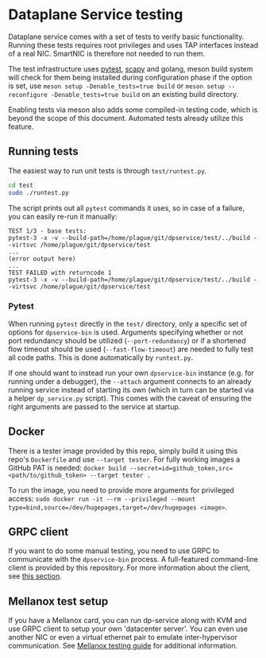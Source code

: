 # Dataplane Service testing

Dataplane service comes with a set of tests to verify basic functionality. Running these tests requires root privileges and uses TAP interfaces instead of a real NIC. SmartNIC is therefore not needed to run them.

The test infrastructure uses [pytest](https://docs.pytest.org/), [scapy](https://scapy.net/) and golang, meson build system will check for them being installed during configuration phase if the option is set, use `meson setup -Denable_tests=true build` or `meson setup --reconfigure -Denable_tests=true build` on an existing build directory.

Enabling tests via meson also adds some compiled-in testing code, which is beyond the scope of this document. Automated tests already utilize this feature.


## Running tests

The easiest way to run unit tests is through `test/runtest.py`.
```bash
cd test
sudo ./runtest.py
```

The script prints out all `pytest` commands it uses, so in case of a failure, you can easily re-run it manually:
```
TEST 1/3 - base tests:
pytest-3 -x -v --build-path=/home/plague/git/dpservice/test/../build --virtsvc /home/plague/git/dpservice/test
...
(error output here)
...
TEST FAILED with returncode 1
pytest-3 -x -v --build-path=/home/plague/git/dpservice/test/../build --virtsvc /home/plague/git/dpservice/test
```

### Pytest
When running `pytest` directly in the `test/` directory, only a specific set of options for `dpservice-bin` is used. Arguments specifying whether or not port redundancy should be utilized (`--port-redundancy`) or if a shortened flow timeout should be used (`--fast-flow-timeout`) are needed to fully test all code paths. This is done automatically by `runtest.py`.

If one should want to instead run your own `dpservice-bin` instance (e.g. for running under a debugger), the `--attach` argument connects to an already running service instead of starting its own (which in turn can be started via a helper `dp_service.py` script). This comes with the caveat of ensuring the right arguments are passed to the service at startup.

## Docker
There is a tester image provided by this repo, simply build it using this repo's `Dockerfile` and use `--target tester`. For fully working images a GitHub PAT is needed: `docker build --secret=id=github_token,src=<path/to/github_token> --target tester .`

To run the image, you need to provide more arguments for privileged access: `sudo docker run -it --rm --privileged --mount type=bind,source=/dev/hugepages,target=/dev/hugepages <image>`.


## GRPC client
If you want to do some manual testing, you need to use GRPC to communicate with the `dpservice-bin` process. A full-featured command-line client is provided by this repository. For more information about the client, see [this section](grpc_client.md).


## Mellanox test setup
If you have a Mellanox card, you can run dp-service along with KVM and use GRPC client to setup your own 'datacenter server'. You can even use another NIC or even a virtual ethernet pair to emulate inter-hypervisor communication. See [Mellanox testing guide](mellanox.md) for additional information.
